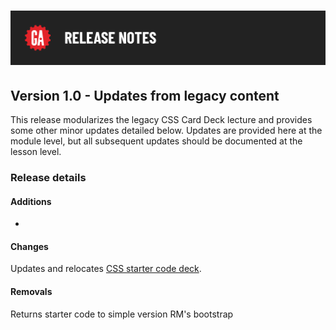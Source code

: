 # ![Release Notes](../assets/release-notes.png)

## Version 1.0 - Updates from legacy content

This release modularizes the legacy CSS Card Deck lecture and provides some other minor updates detailed below. Updates are provided here at the module level, but all subsequent updates should be documented at the lesson level.

### Release details

#### Additions

- 

#### Changes

Updates and relocates [CSS starter code deck](https://git.generalassemb.ly/modular-curriculum-all-courses/css-card-deck-starter).


#### Removals

Returns starter code to simple version
RM's bootstrap
